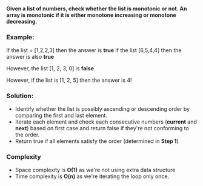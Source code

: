 #### Given a list of numbers, check whether the list is monotonic or not. An array is monotonic if it is either monotone increasing or monotone decreasing.

### Example:
If the list = [1,2,2,3] then the answer is **true**
If the list  [6,5,4,4] then the answer is also **true**

However, the list [1, 2, 3, 0] is **false**

However, if the list is [1, 2, 5] then the answer is 4!

### Solution:

- Identify whether the list is possibly ascending or descending order by comparing the first and last element.
- Iterate each element and check each consecutive numbers (**current** and **next**) based on first case and return false if they're not conforming to the order.
- Return true if all elements satisfy the order (determined in **Step 1**)

### Complexity

- Space complexity is **O(1)** as we're not using extra data structure
- Time complexity is **O(n)** as we're iterating the loop only once.
